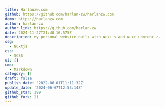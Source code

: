```yaml
---
title: Harlanzw.com
github: https://github.com/harlan-zw/harlanzw.com
demo: https://harlanzw.com
author: harlan-zw
author_link: https://github.com/harlan-zw
date: 2024-11-27T21:40:16.575Z
description: My personal website built with Nuxt 3 and Nuxt Content 2.
ssg:
  - Nuxtjs
css:
  - SCSS
ui: []
cms:
  - Markdown
category: []
draft: false
publish_date: '2022-06-01T11:11:32Z'
update_date: '2024-06-07T12:53:14Z'
github_star: 199
github_fork: 21
---
```

